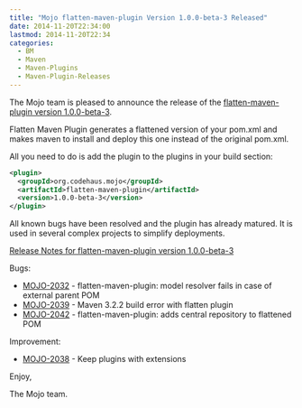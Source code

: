 ```yaml
---
title: "Mojo flatten-maven-plugin Version 1.0.0-beta-3 Released"
date: 2014-11-20T22:34:00
lastmod: 2014-11-20T22:34
categories:
  - BM
  - Maven
  - Maven-Plugins
  - Maven-Plugin-Releases
---
```

The Mojo team is pleased to announce the release of the 
[flatten-maven-plugin version 1.0.0-beta-3](http://mojo.codehaus.org/flatten-maven-plugin/).

Flatten Maven Plugin generates a flattened version of your pom.xml and makes
maven to install and deploy this one instead of the original pom.xml.

All you need to do is add the plugin to the plugins in your build section:

```xml
<plugin>
  <groupId>org.codehaus.mojo</groupId>
  <artifactId>flatten-maven-plugin</artifactId>
  <version>1.0.0-beta-3</version>
</plugin>
```

All known bugs have been resolved and the plugin has already matured. It is
used in several complex projects to simplify deployments.

<!-- more -->

[Release Notes for flatten-maven-plugin version 1.0.0-beta-3](http://jira.codehaus.org/secure/ReleaseNote.jspa?projectId=11062&version=20426)

Bugs:

 * [MOJO-2032](https://issues.apache.org/jira/browse/MOJO-2032) - flatten-maven-plugin: model resolver fails in case of external parent POM
 * [MOJO-2039](https://issues.apache.org/jira/browse/MOJO-2039) - Maven 3.2.2 build error with flatten plugin
 * [MOJO-2042](https://issues.apache.org/jira/browse/MOJO-2042) - flatten-maven-plugin: adds central repository to flattened POM

Improvement:

 * [MOJO-2038](https://issues.apache.org/jira/browse/MOJO-2038) - Keep plugins with extensions

Enjoy,

The Mojo team. 
